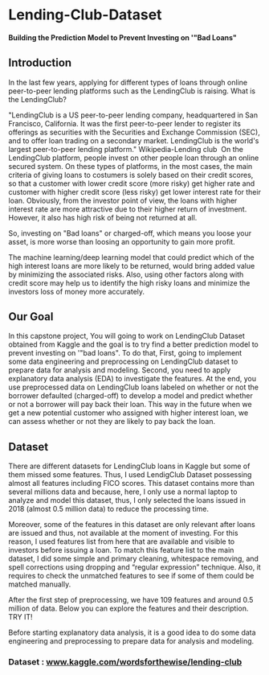# Lending-Club-Dataset
#### Building the Prediction Model to Prevent Investing on '"Bad Loans"


## Introduction
In the last few years, applying for different types of loans through online peer-to-peer lending platforms such as the LendingClub is raising. What is the LendingClub?

"LendingClub is a US peer-to-peer lending company, headquartered in San Francisco, California. It was the first peer-to-peer lender to register its offerings as securities with the Securities and Exchange Commission (SEC), and to offer loan trading on a secondary market. LendingClub is the world's largest peer-to-peer lending platform."    Wikipedia-Lending club
​
On the LendingClub platform, people invest on other people loan through an online secured system. On these types of platforms, in the most cases, the main criteria of giving loans to costumers is solely based on their credit scores, so that a customer with lower credit score (more risky) get higher rate and customer with higher credit score (less risky) get lower interest rate for their loan. Obviously, from the investor point of view, the loans with higher interest rate are more attractive due to their higher return of investment. However, it also has high risk of being not returned at all.

So, investing on "Bad loans" or charged-off, which means you loose your asset, is more worse than loosing an opportunity to gain more profit. 

The machine learning/deep learning model that could predict which of the high interest loans are more likely to be returned, would bring added value by minimizing the associated risks. Also, using other factors along with credit score may help us to identify the high risky loans and minimize the investors loss of money more accurately.


## Our Goal
In this capstone project, You will going to work on LendingClub Dataset obtained from Kaggle and the goal is to try find a better prediction model to prevent investing on '"bad loans". To do that, First, going to implement some data engineering and preprocessing on LendingClub dataset to prepare data for analysis and modeling. Second, you need to apply explanatory data analysis (EDA) to investigate the features. At the end, you use preprocessed data on LendingClub loans labeled on whether or not the borrower defaulted (charged-off) to develop a model and predict whether or not a borrower will pay back their loan. This way in the future when we get a new potential customer who assigned with higher interest loan, we can assess whether or not they are likely to pay back the loan.

## Dataset
There are different datasets for LendingClub loans in Kaggle but some of them missed some features. Thus, I used LendigClub Dataset possessing almost all features including FICO scores. This dataset contains more than several millions data and because, here, I only use a normal laptop to analyze and model this dataset, thus, I only selected the loans issued in 2018 (almost 0.5 million data) to reduce the processing time.

Moreover, some of the features in this dataset are only relevant after loans are issued and thus, not available at the moment of investing. For this reason, I used features list from here that are available and visible to investors before issuing a loan. To match this feature list to the main dataset, I did some simple and primary cleaning, whitespace removing, and spell corrections using dropping and “regular expression” technique. Also, it requires to check the unmatched features to see if some of them could be matched manually.

After the first step of preprocessing, we have 109 features and around 0.5 million of data. Below you can explore the features and their description. TRY IT!

Before starting explanatory data analysis, it is a good idea to do some data engineering and preprocessing to prepare data for analysis and modeling.


### Dataset :  www.kaggle.com/wordsforthewise/lending-club
